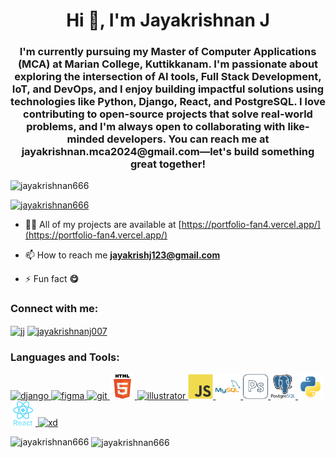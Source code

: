 <h1 align="center">Hi 👋, I'm Jayakrishnan J</h1>
<h3 align="center">I'm currently pursuing my Master of Computer Applications (MCA) at Marian College, Kuttikkanam. I'm passionate about exploring the intersection of AI tools, Full Stack Development, IoT, and DevOps, and I enjoy building impactful solutions using technologies like Python, Django, React, and PostgreSQL. I love contributing to open-source projects that solve real-world problems, and I'm always open to collaborating with like-minded developers. You can reach me at jayakrishnan.mca2024@gmail.com—let's build something great together!</h3>

<p align="left"> <img src="https://komarev.com/ghpvc/?username=jayakrishnan666&label=Profile%20views&color=0e75b6&style=flat" alt="jayakrishnan666" /> </p>

<p align="left"> <a href="https://github.com/ryo-ma/github-profile-trophy"><img src="https://github-profile-trophy.vercel.app/?username=jayakrishnan666" alt="jayakrishnan666" /></a> </p>

- 👨‍💻 All of my projects are available at [https://portfolio-fan4.vercel.app/](https://portfolio-fan4.vercel.app/)

- 📫 How to reach me **jayakrishj123@gmail.com**

- ⚡ Fun fact **😋**

<h3 align="left">Connect with me:</h3>
<p align="left">
<a href="https://dev.to/jj" target="blank"><img align="center" src="https://raw.githubusercontent.com/rahuldkjain/github-profile-readme-generator/master/src/images/icons/Social/devto.svg" alt="jj" height="30" width="40" /></a>
<a href="https://linkedin.com/in/jayakrishnanj007" target="blank"><img align="center" src="https://raw.githubusercontent.com/rahuldkjain/github-profile-readme-generator/master/src/images/icons/Social/linked-in-alt.svg" alt="jayakrishnanj007" height="30" width="40" /></a>
</p>

<h3 align="left">Languages and Tools:</h3>
<p align="left"> <a href="https://www.djangoproject.com/" target="_blank" rel="noreferrer"> <img src="https://cdn.worldvectorlogo.com/logos/django.svg" alt="django" width="40" height="40"/> </a> <a href="https://www.figma.com/" target="_blank" rel="noreferrer"> <img src="https://www.vectorlogo.zone/logos/figma/figma-icon.svg" alt="figma" width="40" height="40"/> </a> <a href="https://git-scm.com/" target="_blank" rel="noreferrer"> <img src="https://www.vectorlogo.zone/logos/git-scm/git-scm-icon.svg" alt="git" width="40" height="40"/> </a> <a href="https://www.w3.org/html/" target="_blank" rel="noreferrer"> <img src="https://raw.githubusercontent.com/devicons/devicon/master/icons/html5/html5-original-wordmark.svg" alt="html5" width="40" height="40"/> </a> <a href="https://www.adobe.com/in/products/illustrator.html" target="_blank" rel="noreferrer"> <img src="https://www.vectorlogo.zone/logos/adobe_illustrator/adobe_illustrator-icon.svg" alt="illustrator" width="40" height="40"/> </a> <a href="https://developer.mozilla.org/en-US/docs/Web/JavaScript" target="_blank" rel="noreferrer"> <img src="https://raw.githubusercontent.com/devicons/devicon/master/icons/javascript/javascript-original.svg" alt="javascript" width="40" height="40"/> </a> <a href="https://www.mysql.com/" target="_blank" rel="noreferrer"> <img src="https://raw.githubusercontent.com/devicons/devicon/master/icons/mysql/mysql-original-wordmark.svg" alt="mysql" width="40" height="40"/> </a> <a href="https://www.photoshop.com/en" target="_blank" rel="noreferrer"> <img src="https://raw.githubusercontent.com/devicons/devicon/master/icons/photoshop/photoshop-line.svg" alt="photoshop" width="40" height="40"/> </a> <a href="https://www.postgresql.org" target="_blank" rel="noreferrer"> <img src="https://raw.githubusercontent.com/devicons/devicon/master/icons/postgresql/postgresql-original-wordmark.svg" alt="postgresql" width="40" height="40"/> </a> <a href="https://www.python.org" target="_blank" rel="noreferrer"> <img src="https://raw.githubusercontent.com/devicons/devicon/master/icons/python/python-original.svg" alt="python" width="40" height="40"/> </a> <a href="https://reactjs.org/" target="_blank" rel="noreferrer"> <img src="https://raw.githubusercontent.com/devicons/devicon/master/icons/react/react-original-wordmark.svg" alt="react" width="40" height="40"/> </a> <a href="https://www.adobe.com/products/xd.html" target="_blank" rel="noreferrer"> <img src="https://cdn.worldvectorlogo.com/logos/adobe-xd.svg" alt="xd" width="40" height="40"/> </a> </p>

<p><img align="left" src="https://github-readme-stats.vercel.app/api/top-langs?username=jayakrishnan666&show_icons=true&locale=en&layout=compact" alt="jayakrishnan666" /></p>

<p>&nbsp;<img align="center" src="https://github-readme-stats.vercel.app/api?username=jayakrishnan666&show_icons=true&locale=en" alt="jayakrishnan666" /></p>
